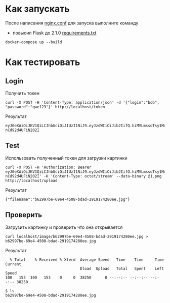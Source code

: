 # Как запускать
После написания [nginx.conf](gateway/nginx.conf) для запуска выполните команду
* повысил Flask до 2.1.0 [requirements.txt](security/requirements.txt)
```
docker-compose up --build
```

# Как тестировать

## Login
Получить токен
```
curl -X POST -H 'Content-Type: application/json' -d '{"login":"bob", "password":"qwe123"}' http://localhost/token
```
Результат
```
eyJ0eXAiOiJKV1QiLCJhbGciOiJIUzI1NiJ9.eyJzdWIiOiJib2IifQ.hiMVLmssoTsy1MqbmIoviDeFPvo-nCd92d4UFiN2O2I
```

## Test
Использовать полученный токен для загрузки картинки
```
curl -X POST -H 'Authorization: Bearer eyJ0eXAiOiJKV1QiLCJhbGciOiJIUzI1NiJ9.eyJzdWIiOiJib2IifQ.hiMVLmssoTsy1MqbmIoviDeFPvo-nCd92d4UFiN2O2I' -H 'Content-Type: octet/stream' --data-binary @1.png http://localhost/upload
```
Результат
```
{"filename":"b62997be-69e4-4508-bdad-2919174280ee.jpg"}
```

 ## Проверить
Загрузить картинку и проверить что она открывается
```
curl localhost/image/b62997be-69e4-4508-bdad-2919174280ee.jpg > b62997be-69e4-4508-bdad-2919174280ee.jpg
```
Результат
```
  % Total    % Received % Xferd  Average Speed   Time    Time     Time  Current
                                 Dload  Upload   Total   Spent    Left  Speed
100   153  100   153    0     0  38250      0 --:--:-- --:--:-- --:--:-- 38250

$ ls
b62997be-69e4-4508-bdad-2919174280ee.jpg
```
